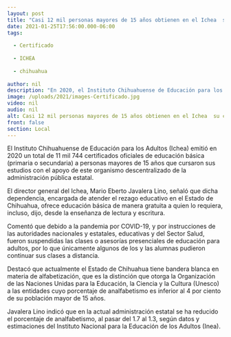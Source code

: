 ```yaml
---
layout: post
title: "Casi 12 mil personas mayores de 15 años obtienen en el Ichea  su certificado de primaria o secundaria"
date: 2021-01-25T17:56:00.000-06:00
tags:
  
  - Certificado
  
  - ICHEA
  
  - chihuahua
  
author: nil
description: "En 2020, el Instituto Chihuahuense de Educación para los Adultos suspendió las clases y asesorías presenciales ante la pandemia."
image: /uploads/2021/images-Certificado.jpg
video: nil
audio: nil
alt: Casi 12 mil personas mayores de 15 años obtienen en el Ichea  su certificado de primaria o secundaria
front: false
section: Local
---
```


El Instituto Chihuahuense de Educación para los Adultos (Ichea) emitió en 2020 un total de 11 mil 744 certificados oficiales de educación básica (primaria o secundaria) a personas mayores de 15 años que cursaron sus estudios con el apoyo de este organismo descentralizado de la administración pública estatal.

El director general del Ichea, Mario Eberto Javalera Lino, señaló que dicha  dependencia, encargada de atender el rezago educativo en el Estado de Chihuahua, ofrece educación básica de manera gratuita a quien lo requiera, incluso, dijo, desde la enseñanza de lectura y escritura.

Comentó que debido a la pandemia por COVID-19, y por instrucciones de las autoridades nacionales y estatales, educativas y del Sector Salud, fueron suspendidas las clases o asesorías presenciales de educación para adultos, por lo que únicamente algunos de los y las alumnas pudieron continuar sus clases a distancia.

Destacó que actualmente el Estado de Chihuahua tiene bandera blanca en materia de alfabetización, que es la distinción que otorga la Organización de las Naciones Unidas para la Educación, la Ciencia y la Cultura (Unesco) a las entidades cuyo porcentaje de analfabetismo es inferior al 4 por ciento de su población mayor de 15 años.

Javalera Lino indicó que en la actual administración estatal se ha reducido el porcentaje de analfabetismo, al pasar del 1.7 al 1.3, según datos y estimaciones del Instituto Nacional para la Educación de los Adultos (Inea).